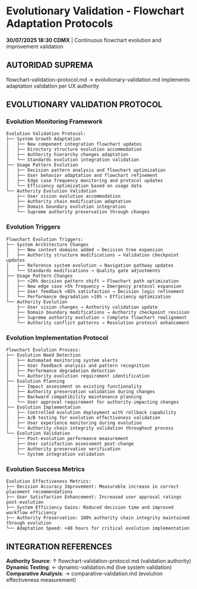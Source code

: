 # Evolutionary Validation - Flowchart Adaptation Protocols

**30/07/2025 18:30 CDMX** | Continuous flowchart evolution and improvement validation

## AUTORIDAD SUPREMA
flowchart-validation-protocol.md → evolutionary-validation.md implements adaptation validation per UX authority

## EVOLUTIONARY VALIDATION PROTOCOL

### **Evolution Monitoring Framework**
```
Evolution Validation Protocol:
├── System Growth Adaptation
│   ├── New component integration flowchart updates
│   ├── Directory structure evolution accommodation
│   ├── Authority hierarchy changes adaptation
│   └── Standards evolution integration validation
├── Usage Pattern Evolution
│   ├── Decision pattern analysis and flowchart optimization
│   ├── User behavior adaptation and flowchart refinement
│   ├── Edge case frequency monitoring and protocol updates
│   └── Efficiency optimization based on usage data
└── Authority Evolution Validation
    ├── User vision evolution accommodation
    ├── Authority chain modification adaptation
    ├── Domain boundary evolution integration
    └── Supreme authority preservation through changes
```

### **Evolution Triggers**
```
Flowchart Evolution Triggers:
├── System Architecture Changes
│   ├── New context domains added → Decision tree expansion
│   ├── Authority structure modifications → Validation checkpoint updates
│   ├── Reference system evolution → Navigation pathway updates
│   └── Standards modifications → Quality gate adjustments
├── Usage Pattern Changes
│   ├── >20% decision pattern shift → Flowchart path optimization
│   ├── New edge case >5% frequency → Emergency protocol expansion
│   ├── User feedback <85% satisfaction → Decision logic refinement
│   └── Performance degradation >10% → Efficiency optimization
└── Authority Evolution
    ├── User vision changes → Authority validation update
    ├── Domain boundary modifications → Authority checkpoint revision
    ├── Supreme authority evolution → Complete flowchart realignment
    └── Authority conflict patterns → Resolution protocol enhancement
```

### **Evolution Implementation Protocol**
```
Flowchart Evolution Process:
├── Evolution Need Detection
│   ├── Automated monitoring system alerts
│   ├── User feedback analysis and pattern recognition
│   ├── Performance degradation detection
│   └── Authority evolution requirement identification
├── Evolution Planning
│   ├── Impact assessment on existing functionality
│   ├── Authority preservation validation during changes
│   ├── Backward compatibility maintenance planning
│   └── User approval requirement for authority-impacting changes
├── Evolution Implementation
│   ├── Controlled evolution deployment with rollback capability
│   ├── A/B testing for evolution effectiveness validation
│   ├── User experience monitoring during evolution
│   └── Authority chain integrity validation throughout process
└── Evolution Validation
    ├── Post-evolution performance measurement
    ├── User satisfaction assessment post-change
    ├── Authority preservation verification
    └── System integration validation
```

### **Evolution Success Metrics**
```
Evolution Effectiveness Metrics:
├── Decision Accuracy Improvement: Measurable increase in correct placement recommendations
├── User Satisfaction Enhancement: Increased user approval ratings post-evolution
├── System Efficiency Gains: Reduced decision time and improved workflow efficiency
├── Authority Preservation: 100% authority chain integrity maintained through evolution
└── Adaptation Speed: <48 hours for critical evolution implementation
```

## INTEGRATION REFERENCES
**Authority Source**: ↑ flowchart-validation-protocol.md (validation authority)
**Dynamic Testing**: ← dynamic-validation.md (live system validation)
**Comparative Analysis**: → comparative-validation.md (evolution effectiveness measurement)